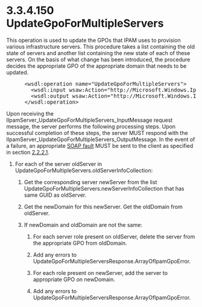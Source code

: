 <html dir="LTR" xmlns:mshelp="http://msdn.microsoft.com/mshelp" xmlns:ddue="http://ddue.schemas.microsoft.com/authoring/2003/5" xmlns:xlink="http://www.w3.org/1999/xlink" xmlns:tool="http://www.microsoft.com/tooltip">
 <body>
 <div id="header">
 <h1 class="heading">3.3.4.150 UpdateGpoForMultipleServers</h1>
 </div>
 <div id="mainSection">
 <div id="mainBody">
 <div id="allHistory" class="saveHistory"></div>
 <div id="sectionSection0" class="section" name="collapseableSection">
 

<p>This operation is used to update the GPOs that IPAM uses to
provision various infrastructure servers. This procedure takes a list
containing the old state of servers and another list containing the new state
of each of these servers. On the basis of what change has been introduced, the
procedure decides the appropriate GPO of the appropriate domain that needs to
be updated.</p>

<dl>
<dd>
<div><pre> &lt;wsdl:operation name=&quot;UpdateGpoForMultipleServers&quot;&gt;
   &lt;wsdl:input wsaw:Action=&quot;http://Microsoft.Windows.Ipam/IIpamServer/UpdateGpoForMultipleServers&quot; message=&quot;ipam:IIpamServer_UpdateGpoForMultipleServers_InputMessage&quot; /&gt;
   &lt;wsdl:output wsaw:Action=&quot;http://Microsoft.Windows.Ipam/IIpamServer/UpdateGpoForMultipleServersResponse&quot; message=&quot;ipam:IIpamServer_UpdateGpoForMultipleServers_OutputMessage&quot; /&gt;
 &lt;/wsdl:operation&gt; 
</pre></div>
</dd></dl>

<p>Upon receiving the
IIpamServer_UpdateGpoForMultipleServers_InputMessage request message, the
server performs the following processing steps. Upon successful completion of
these steps, the server MUST respond with the
IIpamServer_UpdateGpoForMultipleServers_OutputMessage. In the event of a
failure, an appropriate <a href="21b4a631-8f28-420f-822f-c5f879d5046e.md#gt_ec8728a8-1a75-426f-8767-aa1932c7c19f">SOAP
fault</a> MUST be sent to the client as specified in section <a href="a90ad88d-2468-4ac1-bbb9-8f921d15bbc8.md">2.2.2.1</a>.</p>

<ol><li><p><span> </span>For each of the
server oldServer in UpdateGpoForMultipleServers.oldServerInfoCollection:</p>

<ol><li><p><span> 
</span>Get the corresponding server newServer from the list
UpdateGpoForMultipleServers.newServerInfoCollection that has same GUID as
oldServer.</p>

</li><li><p><span> 
</span>Get the newDomain for this newServer. Get the oldDomain from oldServer.</p>

</li><li><p><span> 
</span>If newDomain and oldDomain are not the same:</p>

<ol><li><p><span> </span>For each server
role present on oldServer, delete the server from the appropriate GPO from
oldDomain.</p>

</li><li><p><span> </span>Add any errors
to UpdateGpoForMultipleServersResponse.ArrayOfIpamGpoError.</p>

</li><li><p><span> </span>For each role
present on newServer, add the server to appropriate GPO on newDomain.</p>

</li><li><p><span> </span>Add any errors
to UpdateGpoForMultipleServersResponse.ArrayOfIpamGpoError.</p>

</li></ol></li></ol></li></ol>
 </div>
 </div>
 </div>
 </body>
</html>